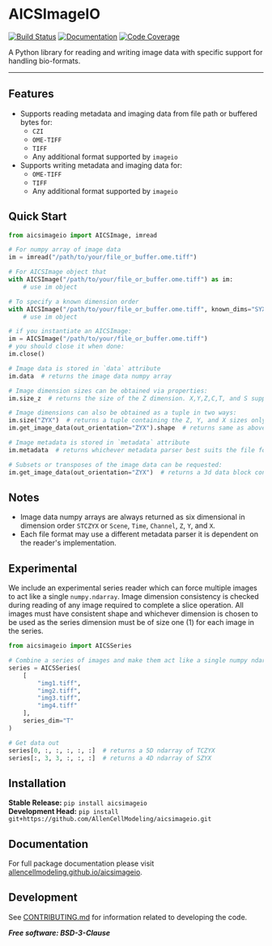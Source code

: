 # AICSImageIO

[![Build Status](https://github.com/AllenCellModeling/aicsimageio/workflows/Build%20Master/badge.svg)](https://github.com/AllenCellModeling/aicsimageio/actions)
[![Documentation](https://github.com/AllenCellModeling/aicsimageio/workflows/Docs/badge.svg)](https://allencellmodeling.github.io/aicsimageio)
[![Code Coverage](https://codecov.io/gh/AllenCellModeling/aicsimageio/branch/master/graph/badge.svg)](https://codecov.io/gh/AllenCellModeling/aicsimageio)

A Python library for reading and writing image data with specific support for handling bio-formats.

---

## Features
* Supports reading metadata and imaging data from file path or buffered bytes for:
    * `CZI`
    * `OME-TIFF`
    * `TIFF`
    * Any additional format supported by `imageio`
* Supports writing metadata and imaging data for:
    * `OME-TIFF`
    * `TIFF`
    * Any additional format supported by `imageio`

## Quick Start
```python
from aicsimageio import AICSImage, imread

# For numpy array of image data
im = imread("/path/to/your/file_or_buffer.ome.tiff")

# For AICSImage object that
with AICSImage("/path/to/your/file_or_buffer.ome.tiff") as im:
    # use im object

# To specify a known dimension order
with AICSImage("/path/to/your/file_or_buffer.ome.tiff", known_dims="SYX") as im:
    # use im object

# if you instantiate an AICSImage:
im = AICSImage("/path/to/your/file_or_buffer.ome.tiff")
# you should close it when done:
im.close()

# Image data is stored in `data` attribute
im.data  # returns the image data numpy array

# Image dimension sizes can be obtained via properties:
im.size_z  # returns the size of the Z dimension. X,Y,Z,C,T, and S supported.

# Image dimensions can also be obtained as a tuple in two ways:
im.size("ZYX")  # returns a tuple containing the Z, Y, and X sizes only
im.get_image_data(out_orientation="ZYX").shape  # returns same as above

# Image metadata is stored in `metadata` attribute
im.metadata  # returns whichever metadata parser best suits the file format

# Subsets or transposes of the image data can be requested:
im.get_image_data(out_orientation="ZYX")  # returns a 3d data block containing only the ZYX dimensions
```

## Notes
* Image data numpy arrays are always returned as six dimensional in dimension order `STCZYX`
or `Scene`, `Time`, `Channel`, `Z`, `Y`, and `X`.
* Each file format may use a different metadata parser it is dependent on the reader's implementation.

## Experimental
We include an experimental series reader which can force multiple images to act like a single `numpy.ndarray`.
Image dimension consistency is checked during reading of any image required to complete a slice operation.
All images must have consistent shape and whichever dimension is chosen to be used as the series dimension must be of
size one (1) for each image in the series.

```python
from aicsimageio import AICSSeries

# Combine a series of images and make them act like a single numpy ndarray
series = AICSSeries(
    [
        "img1.tiff",
        "img2.tiff",
        "img3.tiff",
        "img4.tiff"
    ],
    series_dim="T"
)

# Get data out
series[0, :, :, :, :, :]  # returns a 5D ndarray of TCZYX
series[:, 3, 3, :, :, :]  # returns a 4D ndarray of SZYX
```

## Installation
**Stable Release:** `pip install aicsimageio`<br>
**Development Head:** `pip install git+https://github.com/AllenCellModeling/aicsimageio.git`

## Documentation
For full package documentation please visit [allencellmodeling.github.io/aicsimageio](https://allencellmodeling.github.io/aicsimageio/index.html).

## Development
See [CONTRIBUTING.md](CONTRIBUTING.md) for information related to developing the code.

***Free software: BSD-3-Clause***
